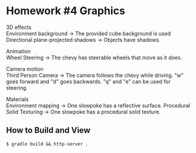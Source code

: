 # Homework #4 Graphics

3D effects <br>
Environment background -> The provided cube background is used
Directional plane-projected shadows -> Objects have shadows.

Animation <br>
Wheel Steering -> The chevy has steerable wheels that move as it does.

Camera motion <br>
Third Person Camera -> The camera follows the chevy while driving.
  "w" goes forward and "d" goes backwards. "q" and "e" can be used for steering.

Materials <br>
Environment mapping -> One slowpoke has a reflective surface.
Procedural Solid Texturing -> One slowpoke has a procedural solid texture.

## How to Build and View

`$ gradle build && http-server .`

